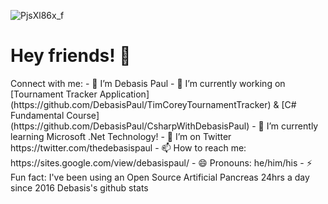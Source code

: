 ![PjsXl86x_f](https://user-images.githubusercontent.com/8848622/133393437-5b634d45-a202-4869-8860-63c004562b39.jpg)
<h1>Hey friends! 👋</h1> Connect with me:
- 🔭 I’m Debasis Paul
- 🔭 I’m currently working on [Tournament Tracker Application](https://github.com/DebasisPaul/TimCoreyTournamentTracker) & [C# Fundamental Course](https://github.com/DebasisPaul/CsharpWithDebasisPaul)
- 🌱 I’m currently learning Microsoft .Net Technology!
- 🤔 I’m on Twitter https://twitter.com/thedebasispaul
- 📫 How to reach me: https://sites.google.com/view/debasispaul/
- 😄 Pronouns: he/him/his
- ⚡ Fun fact: I've been using an Open Source Artificial Pancreas 24hrs a day since 2016 Debasis's github stats
